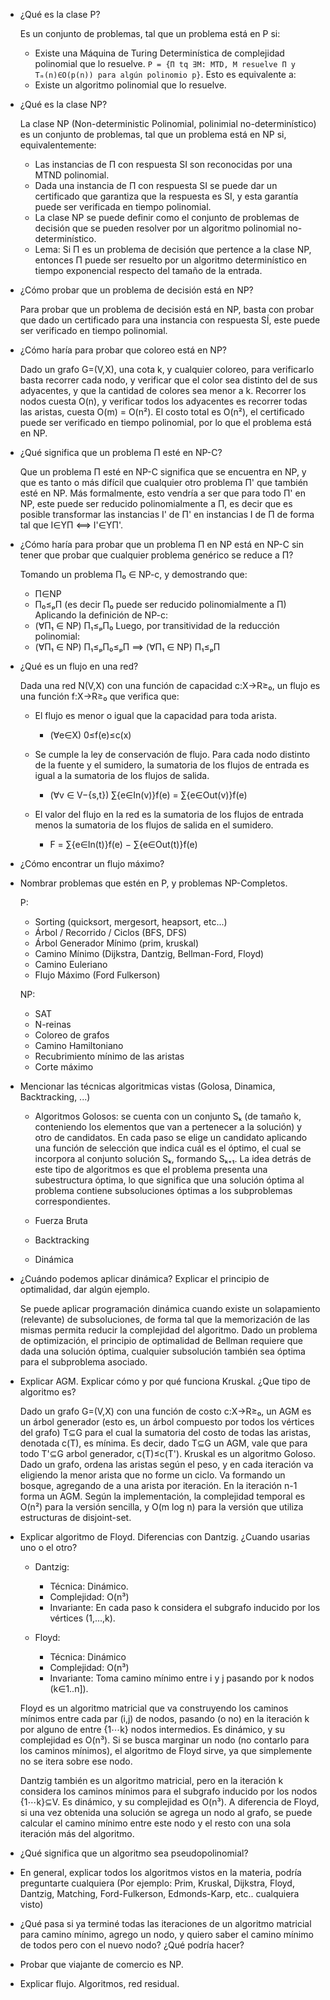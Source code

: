 * ¿Qué es la clase P?

    Es un conjunto de problemas, tal que un problema está en P si:
    - Existe una Máquina de Turing Determinística de complejidad polinomial que lo resuelve. `P = {Π tq ∃M: MTD, M resuelve Π y Tₘ(n)∈O(p(n)) para algún polinomio p}`.
    Esto es equivalente a:
    - Existe un algoritmo polinomial que lo resuelve.

* ¿Qué es la clase NP?

    La clase NP (Non-deterministic Polinomial, polinimial no-determinístico) es un conjunto de problemas, tal que un problema está en NP si, equivalentemente:
    - Las instancias de Π con respuesta SI son reconocidas por una MTND polinomial.
    - Dada una instancia de Π con respuesta SI se puede dar un certificado que garantiza que la respuesta es SI, y esta garantía puede ser verificada en tiempo polinomial.
    - La clase NP se puede definir como el conjunto de problemas de decisión que se pueden resolver por un algoritmo polinomial no-determinístico.
    - Lema: Si Π es un problema de decisión que pertence a la clase NP, entonces Π puede ser resuelto por un algoritmo determinístico en tiempo exponencial respecto del tamaño de la entrada.

* ¿Cómo probar que un problema de decisión está en NP?

    Para probar que un problema de decisión está en NP, basta con probar que dado un certificado para una instancia con respuesta SÍ, este puede ser verificado en tiempo polinomial.

* ¿Cómo haría para probar que coloreo está en NP?

    Dado un grafo G=(V,X), una cota k, y cualquier coloreo, para verificarlo basta recorrer cada nodo, y verificar que el color sea distinto del de sus adyacentes, y que la cantidad de colores sea menor a k. Recorrer los nodos cuesta O(n), y verificar todos los adyacentes es recorrer todas las aristas, cuesta O(m) = O(n²). El costo total es O(n²), el certificado puede ser verificado en tiempo polinomial, por lo que el problema está en NP.

* ¿Qué significa que un problema П esté en NP-C?

    Que un problema П esté en NP-C significa que se encuentra en NP, y que es tanto o más difícil que cualquier otro problema П' que también esté en NP. Más formalmente, esto vendría a ser que para todo П' en NP, este puede ser reducido polinomialmente a П, es decir que es posible transformar las instancias I' de П' en instancias I de П de forma tal que I∈YП ⟺ I'∈YП'.

* ¿Cómo haría para probar que un problema П en NP está en NP-C sin tener que probar que cualquier problema genérico se reduce a П?

    Tomando un problema П₀ ∈ NP-c, y demostrando que:
    - П∈NP
    - П₀≤ₚП (es decir П₀ puede ser reducido polinomialmente a П)
    Aplicando la definición de NP-c:
    - (∀П₁ ∈ NP) П₁≤ₚП₀
    Luego, por transitividad de la reducción polinomial:
    - (∀П₁ ∈ NP) П₁≤ₚП₀≤ₚП ⟹ (∀П₁ ∈ NP) П₁≤ₚП

* ¿Qué es un flujo en una red?

    Dada una red N(V,X) con una función de capacidad c:X→R≥₀, un flujo es una función f:X→R≥₀ que verifica que:

    - El flujo es menor o igual que la capacidad para toda arista. 
        + (∀e∈X) 0≤f(e)≤c(x)
    
    - Se cumple la ley de conservación de flujo. Para cada nodo distinto de la fuente y el sumidero, la sumatoria de los flujos de entrada es igual a la sumatoria de los flujos de salida.
        + (∀v ∈ V−{s,t}) ∑{e∈In(v)}f(e) = ∑{e∈Out(v)}f(e)

    - El valor del flujo en la red es la sumatoria de los flujos de entrada menos la sumatoria de los flujos de salida en el sumidero. 
        + F = ∑{e∈In(t)}f(e) − ∑{e∈Out(t)}f(e)

* ¿Cómo encontrar un flujo máximo?

* Nombrar problemas que estén en P, y problemas NP-Completos.

    P:

    - Sorting (quicksort, mergesort, heapsort, etc...)
    - Árbol / Recorrido / Ciclos (BFS, DFS)
    - Árbol Generador Mínimo (prim, kruskal)
    - Camino Mínimo (Dijkstra, Dantzig, Bellman-Ford, Floyd)
    - Camino Euleriano
    - Flujo Máximo (Ford Fulkerson)

    NP:

    - SAT
    - N-reinas
    - Coloreo de grafos
    - Camino Hamiltoniano
    - Recubrimiento mínimo de las aristas
    - Corte máximo

* Mencionar las técnicas algoritmicas vistas (Golosa, Dinamica, Backtracking, ...)

    - Algoritmos Golosos: se cuenta con un conjunto Sₖ (de tamaño k, conteniendo los elementos que van a pertenecer a la solución) y otro de candidatos. En cada paso se elige un candidato aplicando una función de selección que indica cuál es el óptimo, el cual se incorpora al conjunto solución Sₖ, formando Sₖ₊₁. La idea detrás de este tipo de algoritmos es que el problema presenta una subestructura óptima, lo que significa que una solución óptima al problema contiene subsoluciones óptimas a los subproblemas correspondientes.

    - Fuerza Bruta
    - Backtracking
    - Dinámica

* ¿Cuándo podemos aplicar dinámica? Explicar el principio de optimalidad, dar algún ejemplo.
    
    Se puede aplicar programación dinámica cuando existe un solapamiento (relevante) de subsoluciones, de forma tal que la memorización de las mismas permita reducir la complejidad del algoritmo.
    Dado un problema de optimización, el principio de optimalidad de Bellman requiere que dada una solución óptima, cualquier subsolución también sea óptima para el subproblema asociado.

* Explicar AGM. Explicar cómo y por qué funciona Kruskal. ¿Que tipo de algoritmo es?

    Dado un grafo G=(V,X) con una función de costo c:X→R≥₀, un AGM es un árbol generador (esto es, un árbol compuesto por todos los vértices del grafo) T⊆G para el cual la sumatoria del costo de todas las aristas, denotada c(T), es mínima. Es decir, dado T⊆G un AGM, vale que para todo T'⊆G arbol generador, c(T)≤c(T'). Kruskal es un algoritmo Goloso. Dado un grafo, ordena las aristas según el peso, y en cada iteración va eligiendo la menor arista que no forme un ciclo. Va formando un bosque, agregando de a una arista por iteración. En la iteración n-1 forma un AGM. Según la implementación, la complejidad temporal es O(n²) para la versión sencilla, y O(m log n) para la versión que utiliza estructuras de disjoint-set.

* Explicar algoritmo de Floyd. Diferencias con Dantzig. ¿Cuando usarias uno o el otro?

    - Dantzig:
        + Técnica: Dinámico.
        + Complejidad: O(n³)
        + Invariante: En cada paso k considera el subgrafo inducido por los vértices (1,...,k).

    - Floyd:
        + Técnica: Dinámico
        + Complejidad: O(n³)
        + Invariante: Toma camino mínimo entre i y j pasando por k nodos (k∈1..n]).

    Floyd es un algoritmo matricial que va construyendo los caminos mínimos entre cada par (i,j) de nodos, pasando (o no) en la iteración k por alguno de entre {1⋯k} nodos intermedios. Es dinámico, y su complejidad es O(n³). Si se busca marginar un nodo (no contarlo para los caminos mínimos), el algoritmo de Floyd sirve, ya que simplemente no se itera sobre ese nodo.

    Dantzig también es un algoritmo matricial, pero en la iteración k considera los caminos mínimos para el subgrafo inducido por los nodos {1⋯k}⊆V. Es dinámico, y su complejidad es O(n³). A diferencia de Floyd, si una vez obtenida una solución se agrega un nodo al grafo, se puede calcular el camino mínimo entre este nodo y el resto con una sola iteración más del algoritmo.

* ¿Qué significa que un algoritmo sea pseudopolinomial?

* En general, explicar todos los algoritmos vistos en la materia, podría preguntarte cualquiera (Por ejemplo: Prim, Kruskal, Dijkstra, Floyd, Dantzig, Matching, Ford-Fulkerson, Edmonds-Karp, etc.. cualquiera visto)

* ¿Qué pasa si ya terminé todas las iteraciones de un algoritmo matricial para camino mínimo, agrego un nodo, y quiero saber el camino mínimo de todos pero con el nuevo nodo? ¿Qué podría hacer?

* Probar que viajante de comercio es NP.

* Explicar flujo. Algoritmos, red residual.